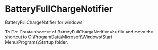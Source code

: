 # BatteryFullChargeNotifier
BatteryFullChargeNotifier for windows

To Do:
Create shortcut of BatteryFullChargeNotifier.vbs file and move the shortcut to C:\ProgramData\Microsoft\Windows\Start Menu\Programs\Startup folder.
